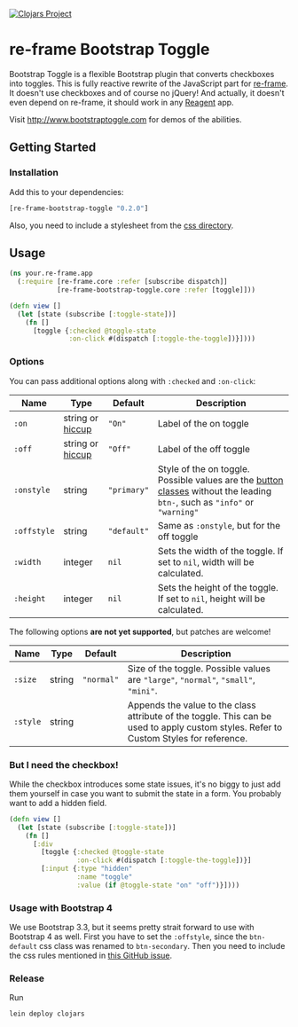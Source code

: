 [![Clojars Project](https://img.shields.io/clojars/v/re-frame-bootstrap-toggle.svg)](https://clojars.org/re-frame-bootstrap-toggle)

# re-frame Bootstrap Toggle
Bootstrap Toggle is a flexible Bootstrap plugin that converts checkboxes into toggles. This is fully reactive rewrite of the JavaScript part for [re-frame]. It doesn't use checkboxes and of course no jQuery! And actually, it doesn't even depend on re-frame, it should work in any [Reagent] app.

Visit http://www.bootstraptoggle.com for demos of the abilities.

## Getting Started

### Installation

Add this to your dependencies:
```cljs
[re-frame-bootstrap-toggle "0.2.0"]
```

Also, you need to include a stylesheet from the [css directory](/css).

## Usage

```cljs
(ns your.re-frame.app
  (:require [re-frame.core :refer [subscribe dispatch]]
            [re-frame-bootstrap-toggle.core :refer [toggle]]))

(defn view []
  (let [state (subscribe [:toggle-state])]
    (fn []
      [toggle {:checked @toggle-state
               :on-click #(dispatch [:toggle-the-toggle])}])))
```

### Options

You can pass additional options along with `:checked` and `:on-click`:

Name|Type|Default|Description|
---|---|---|---
`:on`|string or [hiccup]|`"On"`|Label of the on toggle
`:off`|string or [hiccup]|`"Off"`|Label of the off toggle
`:onstyle`|string|`"primary"`|Style of the on toggle. Possible values are the [button classes][bootstrap-buttons] without the leading `btn-`, such as `"info"` or `"warning"`
`:offstyle`|string|`"default"`|Same as `:onstyle`, but for the off toggle
`:width`|integer|`nil`|Sets the width of the toggle. If set to `nil`, width will be calculated.
`:height`|integer|`nil`|Sets the height of the toggle. If set to `nil`, height will be calculated.

The following options **are not yet supported**, but patches are welcome!

Name|Type|Default|Description|
---|---|---|---
`:size`|string|`"normal"`|Size of the toggle. Possible values are `"large"`, `"normal"`, `"small"`, `"mini"`.
`:style`|string| |Appends the value to the class attribute of the toggle. This can be used to apply custom styles. Refer to Custom Styles for reference.

### But I need the checkbox!

While the checkbox introduces some state issues, it's no biggy to just add them yourself in case you want to submit the state in a form. You probably want to add a hidden field.
```cljs
(defn view []
  (let [state (subscribe [:toggle-state])]
    (fn []
      [:div
        [toggle {:checked @toggle-state
                 :on-click #(dispatch [:toggle-the-toggle])}]
        [:input {:type "hidden"
                 :name "toggle"
                 :value (if @toggle-state "on" "off")}])))
```

### Usage with Bootstrap 4

We use Bootstrap 3.3, but it seems pretty strait forward to use with Bootstrap 4 as well. First you have to set the `:offstyle`, since the `btn-default` css class was renamed to `btn-secondary`. Then you need to include the css rules mentioned in [this GitHub issue][issue-186].


### Release

Run
```sh
lein deploy clojars
```

[re-frame]: https://github.com/Day8/re-frame
[Reagent]: http://reagent-project.github.io/
[hiccup]: https://github.com/weavejester/hiccup/wiki/Syntax
[bootstrap-buttons]: https://getbootstrap.com/docs/3.3/css/#buttons-options
[issue-186]: https://github.com/minhur/bootstrap-toggle/issues/186
